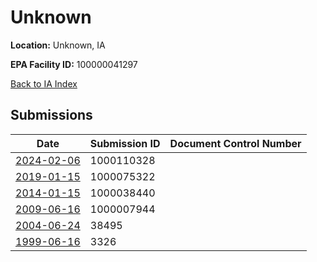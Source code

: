 # Unknown

**Location:** Unknown, IA

**EPA Facility ID:** 100000041297

[Back to IA Index](../../index.md)

## Submissions

| Date | Submission ID | Document Control Number |
|------|--------------|-------------------------|
| [2024-02-06](submissions/1000110328.md) | 1000110328 |  |
| [2019-01-15](submissions/1000075322.md) | 1000075322 |  |
| [2014-01-15](submissions/1000038440.md) | 1000038440 |  |
| [2009-06-16](submissions/1000007944.md) | 1000007944 |  |
| [2004-06-24](submissions/38495.md) | 38495 |  |
| [1999-06-16](submissions/3326.md) | 3326 |  |
